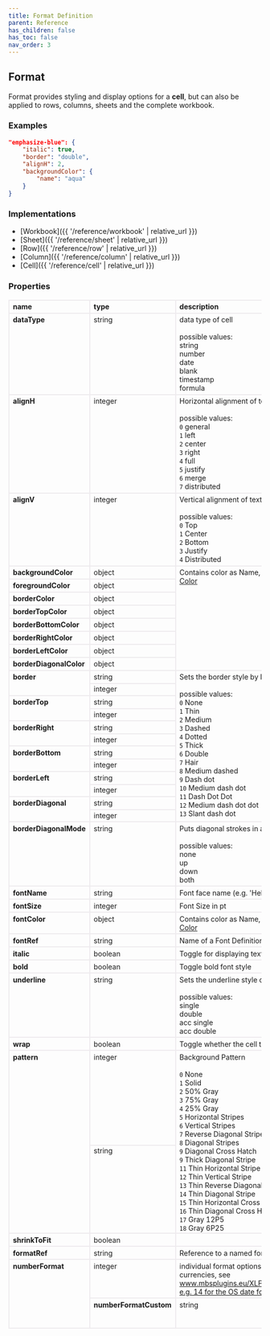 ```yaml
---
title: Format Definition
parent: Reference
has_children: false
has_toc: false
nav_order: 3
---
```


<style>

table {
    border-collapse: collapse;
}

.table-wrapper {
    border-radius: 2px;
    box-shadow: none;
}

th {
    text-align: start;
}

th, td {
    vertical-align: baseline;
    min-width: 120px;
    border: 2px solid #eeebee;
}

@media (min-width: 31.25rem) { th, td { font-size: 14px !important; } }

th:first-of-type, td:first-of-type { border-left: 2px solid #eeebee; }

tbody tr:last-of-type th, tbody tr:last-of-type td { border-bottom: 2px solid #eeebee; }
/* tbody tr:last-of-type td { padding-bottom: 0.75rem; } */
code {font-size: 0.83em;}

</style>

## Format

Format provides styling and display options for a **cell**, but can also be applied to rows, columns, sheets and the complete workbook.

### Examples

```json
"emphasize-blue": {
    "italic": true,
    "border": "double",
    "alignH": 2,
    "backgroundColor": {
        "name": "aqua"
    }
}
```

### Implementations

- [Workbook]({{ '/reference/workbook' | relative_url }})
- [Sheet]({{ '/reference/sheet' | relative_url }})
- [Row]({{ '/reference/row' | relative_url }})
- [Column]({{ '/reference/column' | relative_url }})
- [Cell]({{ '/reference/cell' | relative_url }})

### Properties

<table>
    <tr>
        <th>name</th>
        <th>type</th>
        <th>description</th>
    </tr>
	<tr>
		<th>dataType</th>
		<td>string</td>
		<td>data type of cell<br><br>possible values:<br>string<br>number<br>date<br>blank<br>timestamp<br>formula</td>
	</tr>
	<tr>
		<th>alignH</th>
		<td>integer</td>
		<td>Horizontal alignment of text<br><br>possible values:<br><code>0</code> general<br><code>1</code> left<br><code>2</code> center<br><code>3</code> right<br><code>4</code> full<br><code>5</code> justify<br><code>6</code> merge<br><code>7</code> distributed</td>
	</tr>
	<tr>
		<th>alignV</th>
		<td>integer</td>
		<td>Vertical alignment of text<br><br>possible values:<br><code>0</code> Top<br><code>1</code> Center<br><code>2</code> Bottom<br><code>3</code> Justify<br><code>4</code> Distributed</td>
	</tr>
	<tr>
		<th>backgroundColor</th>
		<td>object</td>
		<td rowspan=8>Contains color as Name, Ref or RGB<br><a href="/reference/color/">Color</a></td>
	</tr>
	<tr>
		<th>foregroundColor</th>
		<td>object</td>
	</tr>
	<tr>
		<th>borderColor</th>
		<td>object</td>
	</tr>
	<tr>
	<th>borderTopColor</th>
		<td>object</td>
	</tr>
	<tr>
		<th>borderBottomColor</th>
		<td>object</td>
	</tr>
	<tr>
		<th>borderRightColor</th>
		<td>object</td>
	</tr>
	<tr>
		<th>borderLeftColor</th>
		<td>object</td>
	</tr>
	<tr>
		<th>borderDiagonalColor</th>
		<td>object</td>
	</tr>
	<tr>
		<th rowspan=2>border</th>
		<td>string</td>
		<td rowspan=12>Sets the border style by ID or name.<br><br>possible values:<br><code>0</code> None<br> <code>1</code> Thin<br> <code>2</code> Medium<br> <code>3</code> Dashed<br> <code>4</code> Dotted<br> <code>5</code> Thick<br> <code>6</code> Double<br> <code>7</code> Hair<br> <code>8</code> Medium dashed<br> <code>9</code> Dash dot<br> <code>10</code> Medium dash dot<br> <code>11</code> Dash Dot Dot<br> <code>12</code> Medium dash dot dot<br> <code>13</code> Slant dash dot</td>
	</tr>
	<tr>
		<td>integer</td>
	</tr>
	<tr>
		<th rowspan=2>borderTop</th>
		<td>string</td>
	</tr>
	<tr>
		<td>integer</td>
	</tr>
	<tr>
		<th rowspan=2>borderRight</th>
		<td>string</td>
	</tr>
	<tr>
		<td>integer</td>
	</tr>
	<tr>
		<th rowspan=2>borderBottom</th>
		<td>string</td>
	</tr>
	<tr>
		<td>integer</td>
	</tr>
	<tr>
		<th rowspan=2>borderLeft</th>
		<td>string</td>
	</tr>
	<tr>
		<td>integer</td>
	</tr>
	<tr>
		<th rowspan=2>borderDiagonal</th>
		<td>string</td>
	</tr>
	<tr>
		<td>integer</td>
	</tr>
	<tr>
		<th>borderDiagonalMode</th>
		<td>string</td>
		<td>Puts diagonal strokes in a cell.<br><br>possible values:<br>none<br>up<br>down<br>both</td>
	</tr>
	<tr>
		<th>fontName</th>
		<td>string</td>
		<td>Font face name (e.g. 'Helvetica')</td>
	</tr>
	<tr>
		<th>fontSize</th>
		<td>integer</td>
		<td>Font Size in pt</td>
	</tr>
	<tr>
		<th>fontColor</th>
		<td>object</td>
		<td>Contains color as Name, Ref or RGB<br><a href="/reference/color/">Color</a></td>
	</tr>
	<tr>
		<th>fontRef</th>
		<td>string</td>
		<td>Name of a Font Definition</td>
	</tr>
	<tr>
		<th>italic</th>
		<td>boolean</td>
		<td>Toggle for displaying text as italic.</td>
	</tr>
	<tr>
		<th>bold</th>
		<td>boolean</td>
		<td>Toggle bold font style</td>
	</tr>
	<tr>
		<th>underline</th>
		<td>string</td>
		<td>Sets the underline style of the font.<br><br>possible values:<br>single<br>double<br>acc single<br>acc double</td>
	</tr>
	<tr>
		<th>wrap</th>
		<td>boolean</td>
		<td>Toggle whether the cell text is wrapped.</td>
	</tr>
	<tr>
		<th rowspan=2>pattern</th>
		<td>integer</td><td rowspan=2>Background Pattern<br><br><code>0</code> None<br><code>1</code> Solid<br><code>2</code> 50% Gray<br><code>3</code> 75% Gray<br><code>4</code> 25% Gray<br><code>5</code> Horizontal Stripes<br><code>6</code> Vertical Stripes<br><code>7</code> Reverse Diagonal Stripes<br><code>8</code> Diagonal Stripes<br><code>9</code> Diagonal Cross Hatch<br><code>9</code> Thick Diagonal Stripe<br><code>11</code> Thin Horizontal Stripe<br><code>12</code> Thin Vertical Stripe<br><code>13</code> Thin Reverse Diagonal Stripe<br><code>14</code> Thin Diagonal Stripe<br><code>15</code> Thin Horizontal Cross Hatch<br><code>16</code> Thin Diagonal Cross Hatch<br><code>17</code> Gray 12P5<br><code>18</code> Gray 6P25</td>
	</tr>
	<tr>
		<td>string</td>
	</tr>
	<tr>
		<th>shrinkToFit</th>
		<td>boolean</td>
		<td></td>
	</tr>
	<tr>
		<th>formatRef</th>
		<td>string</td>
		<td>Reference to a named format.</td>
	</tr>
	<tr>
		<th rowspan=2>numberFormat</th>
		<td>integer</td>
		<td>individual format options for numbers, dates, currencies, see <a href="https://www.mbsplugins.eu/XLFormatSetNumFormat.shtml">www.mbsplugins.eu/XLFormatSetNumFormat <br/>e.g. 14 for the OS date format</td>
	</tr>
	<tr>
		<th>numberFormatCustom</th>
		<td>string</td>
		<td>custom format options for numbers, dates, currencies..., check <a href="https://www.mbsplugins.eu/XLBookAddCustomNumFormat.shtml">www.mbsplugins.eu/XLBookAddCustomNumFormat</a></td>
	</tr>
</table>
